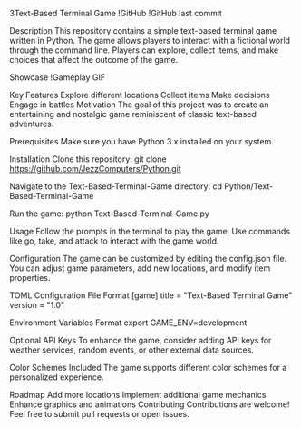 3Text-Based Terminal Game
!GitHub !GitHub last commit

Description
This repository contains a simple text-based terminal game written in Python. The game allows players to interact with a fictional world through the command line. Players can explore, collect items, and make choices that affect the outcome of the game.

Showcase
!Gameplay GIF

Key Features
Explore different locations
Collect items
Make decisions
Engage in battles
Motivation
The goal of this project was to create an entertaining and nostalgic game reminiscent of classic text-based adventures.

Prerequisites
Make sure you have Python 3.x installed on your system.

Installation
Clone this repository:
git clone https://github.com/JezzComputers/Python.git

Navigate to the Text-Based-Terminal-Game directory:
cd Python/Text-Based-Terminal-Game

Run the game:
python Text-Based-Terminal-Game.py

Usage
Follow the prompts in the terminal to play the game. Use commands like go, take, and attack to interact with the game world.

Configuration
The game can be customized by editing the config.json file. You can adjust game parameters, add new locations, and modify item properties.

TOML Configuration File Format
[game]
title = "Text-Based Terminal Game"
version = "1.0"

Environment Variables Format
export GAME_ENV=development

Optional API Keys
To enhance the game, consider adding API keys for weather services, random events, or other external data sources.

Color Schemes Included
The game supports different color schemes for a personalized experience.

Roadmap
Add more locations
Implement additional game mechanics
Enhance graphics and animations
Contributing
Contributions are welcome! Feel free to submit pull requests or open issues.
